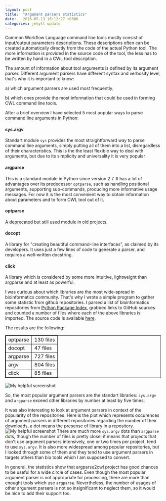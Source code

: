 ```yaml
---
layout: post
title:  "Argument parsers statistics"
date:   2016-05-13 16:12:27 +0300
categories: jekyll update
---
```

Common Workflow Language command line tools mostly consist of input/output parameters descriptions. These descriptions often can be created automatically directly from the code of the actual Python tool. The more information is provided in the source code of the tool, the less has to be written by hand in a CWL tool description. 


The amount of information about tool arguments is defined by its argument parser. Different argument parsers have different syntax and verbosity level, that's why it is important to know:

a) which argument parsers are used most frequently;

b) which ones provide the most information that could be used in forming CWL command line tools.

After a brief overview I have selected 5 most popular ways to parse command line arguments in Python:

#### sys.argv 

Standart module `sys` provides the most straightforward way to parse command line arguments, simply putting all of them into a list, disregardless of their characteristics. This is the the least flexible way to deal with arguments, but due to its simplicity and universality it is very popular

#### argparse 

This is a standard module in Python since version 2.7. It has a lot of advantages over its predecessor `optparse`, such as handling positional arguments, supporting sub-commands, producing more informative usage messages. For now it is the most convenient way to obtain information about parameters and to form CWL tool out of it. 

#### optparse 

A deprecated but still used module in old projects.

#### docopt 

A library for "creating beautiful command-line interfaces", as claimed by its developers. It uses just a few lines of code to generate a parser, and requires a well-written docstring.

#### click 

A library which is considered by some more intuitive, lightweight than argparse and at least as powerful.

I was curious about which libraries are the most wide-spread in bioinformatics community. That's why I wrote a simple program to gather some statistic from github repositories. I parsed a list of bioinformatics repositories from [Python Package Index][pypi], grabbed links to GitHub sources and counted a number of files where each of the above libraries is imported. The source code is available [here][bitbucket].

The results are the following:

<table cellpadding="10" frame="void" rules="all" style="border: 1px solid black;">
    <tr>
        <td>optparse</td>
        <td>130 files</td>
    </tr>
    <tr>
        <td>docopt </td>
        <td>47 files</td>
    </tr>
    <tr>
        <td>argparse</td>
        <td>727 files</td>
    </tr>
    <tr>
        <td>argv</td>
        <td>804 files</td>
    </tr>
    <tr>
        <td>click</td>
        <td>85 files</td>
    </tr>
</table>

![My helpful screenshot](/argparse2cwl-blog//assets/bar.png)

So, the most popular argument parsers are the standart libraries: `sys.argv` and `argparse` exceed other libraries by number at least by five times.

It was also interesting to look at argument parsers in context of the popularity of the repositories. Here is the plot which represents occurences of argument parsers in different repositories regarding the number of their downloads, a dot means the presense of library in a repository. 
![My helpful screenshot](/argparse2cwl-blog//assets/scattered.png)
There are much more `sys.argv` dots than `argparse` dots, though the number of files is pretty close; it means that projects that don't use argument parsers intensively, one or two times per project, tend to use `sys.argv`. It is also more widespread among popular repositories, but I looked through some of them and they tend to use argument parsers in targets others than bio tools which I am supposed to convert.


In general, the statistics show that argparse2cwl project has good chances to be useful for a wide circle of cases. Even though the most popular argument parser is not appropriate for processing, there are more than enought tools which use `argparse`. Nevertheless, the number of usages of other argument parsers is not so insignificant to neglect them, so it would be nice to add their support too.


[pypi]: https://pypi.python.org/pypi?:action=browse&show=all&c=388
[bitbucket]: https://bitbucket.org/anton-khodak/parser-survey
